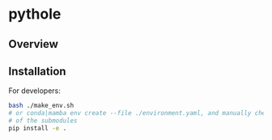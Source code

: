 # pythole

## Overview

## Installation

For developers:

```bash
bash ./make_env.sh
# or conda|mamba env create --file ./environment.yaml, and manually check dependencies
# of the submodules
pip install -e .
```
